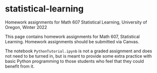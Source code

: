 # statistical-learning
Homework assignments for Math 607 Statistical Learning, University of Oregon, Winter 2022

This page contains homework assignments for Math 607, Statistical Learning. Homework assignments should be submitted via Canvas. 

The notebook `PythonTutorial.ipynb` is not a graded assignment and does not need to be turned in, but is meant to provide some extra practice with basic Python programming to those students who feel that they could benefit from it.
